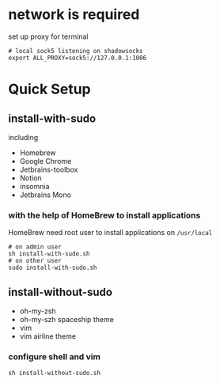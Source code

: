 # network is required
set up proxy for terminal
```
# local sock5 listening on shadowsocks
export ALL_PROXY=sock5://127.0.0.1:1086 
```

# Quick Setup

## install-with-sudo

including
* Homebrew
* Google Chrome
* Jetbrains-toolbox
* Notion
* insomnia
* Jetbrains Mono

### with the help of HomeBrew to install applications

HomeBrew need root user to install applications on `/usr/local`
```
# on admin user
sh install-with-sudo.sh
# on other user
sudo install-with-sudo.sh
```

## install-without-sudo

* oh-my-zsh
* oh-my-szh spaceship theme
* vim
* vim airline theme

### configure shell and vim

```
sh install-without-sudo.sh
```

